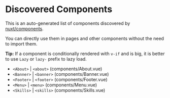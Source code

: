# Discovered Components

This is an auto-generated list of components discovered by [nuxt/components](https://github.com/nuxt/components).

You can directly use them in pages and other components without the need to import them.

**Tip:** If a component is conditionally rendered with `v-if` and is big, it is better to use `Lazy` or `lazy-` prefix to lazy load.

- `<About>` | `<about>` (components/About.vue)
- `<Banner>` | `<banner>` (components/Banner.vue)
- `<Footer>` | `<footer>` (components/Footer.vue)
- `<Menu>` | `<menu>` (components/Menu.vue)
- `<Skills>` | `<skills>` (components/Skills.vue)
